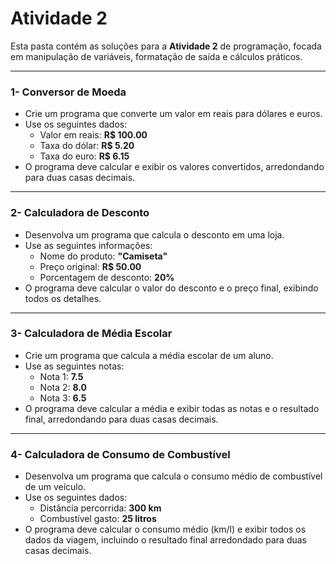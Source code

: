 # Atividade 2

Esta pasta contém as soluções para a **Atividade 2** de programação, focada em manipulação de variáveis, formatação de saída e cálculos práticos.

---

### 1- Conversor de Moeda

* Crie um programa que converte um valor em reais para dólares e euros.
* Use os seguintes dados:
    * Valor em reais: **R$ 100.00**
    * Taxa do dólar: **R$ 5.20**
    * Taxa do euro: **R$ 6.15**
* O programa deve calcular e exibir os valores convertidos, arredondando para duas casas decimais.

---

### 2- Calculadora de Desconto

* Desenvolva um programa que calcula o desconto em uma loja.
* Use as seguintes informações:
    * Nome do produto: **"Camiseta"**
    * Preço original: **R$ 50.00**
    * Porcentagem de desconto: **20%**
* O programa deve calcular o valor do desconto e o preço final, exibindo todos os detalhes.

---

### 3- Calculadora de Média Escolar

* Crie um programa que calcula a média escolar de um aluno.
* Use as seguintes notas:
    * Nota 1: **7.5**
    * Nota 2: **8.0**
    * Nota 3: **6.5**
* O programa deve calcular a média e exibir todas as notas e o resultado final, arredondando para duas casas decimais.

---

### 4- Calculadora de Consumo de Combustível

* Desenvolva um programa que calcula o consumo médio de combustível de um veículo.
* Use os seguintes dados:
    * Distância percorrida: **300 km**
    * Combustível gasto: **25 litros**
* O programa deve calcular o consumo médio (km/l) e exibir todos os dados da viagem, incluindo o resultado final arredondado para duas casas decimais.